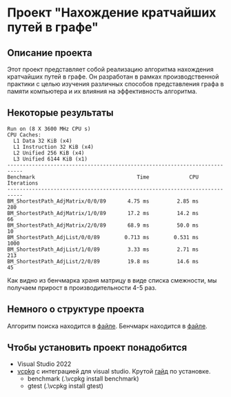 # Проект "Нахождение кратчайших путей в графе"
## Описание проекта
Этот проект представляет собой реализацию алгоритма нахождения кратчайших путей в графе.
Он разработан в рамках производственной практики с целью изучения различных способов
представления графа в памяти компьютера и их влияния на эффективность алгоритма.

## Некоторые результаты
```
Run on (8 X 3600 MHz CPU s)
CPU Caches:
  L1 Data 32 KiB (x4)
  L1 Instruction 32 KiB (x4)
  L2 Unified 256 KiB (x4)
  L3 Unified 6144 KiB (x1)
---------------------------------------------------------------------------
Benchmark                                 Time             CPU   Iterations
---------------------------------------------------------------------------
BM_ShortestPath_AdjMatrix/0/0/89       4.75 ms         2.85 ms          280
BM_ShortestPath_AdjMatrix/1/0/89       17.2 ms         14.2 ms           66
BM_ShortestPath_AdjMatrix/2/0/89       68.9 ms         50.0 ms           10
BM_ShortestPath_AdjList/0/0/89        0.713 ms        0.531 ms         1000
BM_ShortestPath_AdjList/1/0/89         3.33 ms         2.71 ms          213
BM_ShortestPath_AdjList/2/0/89         19.8 ms         14.6 ms           45
```
Как видно из бенчмарка храня матрицу в виде списка смежности, мы получаем прирост в производительности 4-5 раз.

## Немного о структуре проекта
Алгоритм поиска находится в [файле](./Graph/ShortestPathManager.cpp).
Бенчмарк находится в [файле](./Benchmark/DijkstraBM.cpp).

## Чтобы установить проект понадобится
- Visual Studio 2022
- [vcpkg](https://github.com/microsoft/vcpkg) с интеграцией для visual studio. Крутой [гайд](https://www.youtube.com/watch?v=0h1lC3QHLHU) по установке.
  - benchmark (.\vcpkg install benchmark)
  - gtest (.\vcpkg install gtest)
